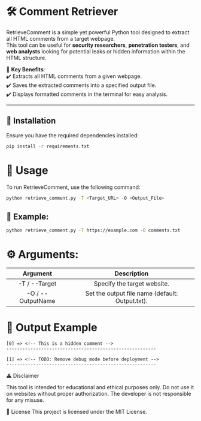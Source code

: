 # **🛠️ Comment Retriever**  

RetrieveComment is a simple yet powerful Python tool designed to extract all HTML comments from a target webpage.  
This tool can be useful for **security researchers**, **penetration testers**, and **web analysts** looking for potential leaks or hidden information within the HTML structure.  

🚀 **Key Benefits**:  
✔️ Extracts all HTML comments from a given webpage.  
✔️ Saves the extracted comments into a specified output file.  
✔️ Displays formatted comments in the terminal for easy analysis.  

---

## **📌 Installation**  

Ensure you have the required dependencies installed:  

```bash
pip install -r requirements.txt
```

# 🚀 Usage
To run RetrieveComment, use the following command:

```bash
python retrieve_comment.py -T <Target_URL> -O <Output_File>
```
## 🔹 Example:
```bash
python retrieve_comment.py -T https://example.com -O comments.txt
```
# ⚙️ Arguments:

Argument	| Description
| :---: | :---: |
-T / --Target	 | Specify the target website.
-O / --OutputName	 |Set the output file name (default: Output.txt).

# 📜 Output Example
```
[0] => <!-- This is a hidden comment -->
--------------------------------------------------------

[1] => <!-- TODO: Remove debug mode before deployment -->
--------------------------------------------------------
```

⚠️ Disclaimer

This tool is intended for educational and ethical purposes only. Do not use it on websites without proper authorization. The developer is not responsible for any misuse.

📄 License
This project is licensed under the MIT License.
